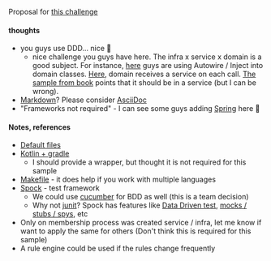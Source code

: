 Proposal for [this challenge](https://github.com/Creditas/challenge/tree/master/backend)

#### thoughts

* you guys use DDD... nice 🙂
    * nice challenge you guys have here. The infra x service x domain is a good subject. For instance, [here](https://github.com/BottegaIT/ddd-leaven-v2) guys are using Autowire / Inject into domain classes. [Here](https://github.com/mkopylec/project-manager), domain receives a service on each call. [The sample from book](https://github.com/citerus/dddsample-core) points that it should be in a service (but I can be wrong).
* [Markdown](https://www.markdownguide.org/)? Please consider [AsciiDoc](http://asciidoc.org/)
* "Frameworks not required" - I can see some guys adding [Spring](https://spring.io/) here 🙂

#### Notes, references

* [Default files](https://gist.github.com/adamatti/3c1b063e71a14424b3db89710e293e22)
* [Kotlin + gradle](https://github.com/Kotlin/kotlin-examples/blob/master/gradle/hello-world/build.gradle)
    * I should provide a wrapper, but thought it is not required for this sample
* [Makefile](https://en.wikipedia.org/wiki/Makefile) - it does help if you work with multiple languages
* [Spock](http://spockframework.org) - test framework
    * We could use [cucumber](https://cucumber.io/) for BDD as well (this is a team decision)
    * Why not [junit](https://junit.org)? Spock has features like [Data Driven test](http://spockframework.org/spock/docs/1.0/data_driven_testing.html), [mocks / stubs / spys](http://spockframework.org/spock/docs/1.0/interaction_based_testing.html), etc
* Only on membership process was created service / infra, let me know if want to apply the same for others (Don't think this is required for this sample)
* A rule engine could be used if the rules change frequently